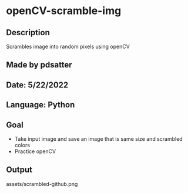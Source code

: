 # openCV-scramble-img
## Description
Scrambles image into random pixels using openCV

## Made by pdsatter

## Date: 5/22/2022

## Language: Python

## Goal
* Take input image and save an image that is same size and scrambled colors
* Practice openCV

## Output 
assets/scrambled-github.png
